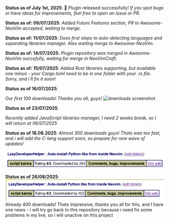 <b>Status as of July 1st, 2025</b>:
🎉 Plugin released successfully!
*If you spot bugs or have ideas for improvements, feel free to open an issue or PR.*

<b>Status as of: 09/07/2025</b>:
*Added Future Features section, PR to Awesome-NeoVim accepted, waiting to merge.*


<b>Status as of: 11/07/2025</b>:
*Does first steps to auto-detecting languages and separating libraries manager. Also waiting merge to Awesome-NeoVim.*

<b>Status as of: 14/07/2025</b>:
*Plugin repository was merged in Awesome-NeoVim succefully, waiting for merge in NeoVimCraft.*

<b>Status as of: 15/07/2025</b>:
*Added Rust libraries supporting, but available one minus - your Cargo.toml need to be in one folder with your .rs file. Sorry, and i`ll fix it soon!*

<b>Status as of 16/07/2025</b>:

*Our first 100 downloads! Thanks you all, guys!*
![downloads screenshot](images/downloads.png)

<b>Status as of 23/07/2025</b>:

*Recently added JavaScript libraries manager, I need 2 weeks break, so I will return at 06/07/2025*

<b>Status as of 18.08.2025</b>:
*Almost 300 downloads guys! Thats was too fast, and i will add the C-lang support soon, so prepare for new wave of updates!*

![downloading stats](images/295_downloading.png)


<b>Status as of 26/08/2025</b>:
![400 downloads](./images/400_downloads.png) 
Already 400 downloads! Thats impressive, thanks you all for this, and I have one news - i will try go back to this repository because i need fix some problems in my live, so i will unactive on this project
